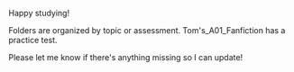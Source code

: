 Happy studying!

Folders are organized by topic or assessment. Tom's_A01_Fanfiction has a practice test.

Please let me know if there's anything missing so I can update!
